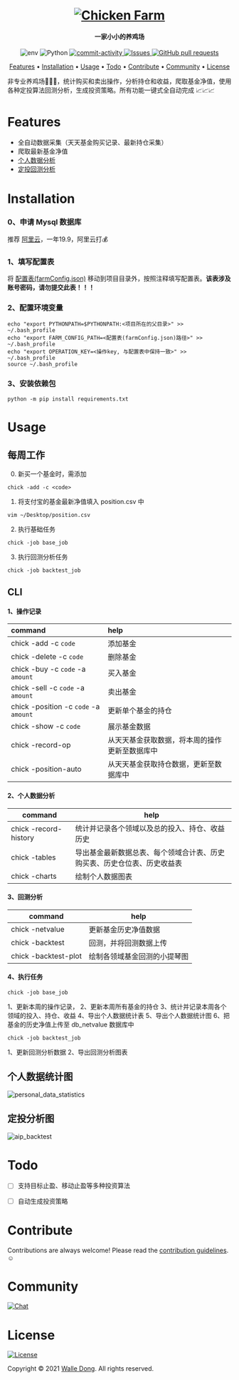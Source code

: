 <h1 align="center">
  <br>
  <a href="https://github.com/WalleDong/ChickenFarm"><img src="./docs/images/logo.png" alt="Chicken Farm"></a>
</h1>
<h4 align="center">一家小小的养鸡场 </h4>


<p align="center">
    <a>
      <img alt="env" src="https://img.shields.io/badge/macOS-passing-green?logo=apple" />
    </a>
    <a>
      <img alt="Python" src="https://img.shields.io/badge/Python-3.7-blue?logo=python&logoColor=white" />
    </a>
    <a href="https://github.com/WalleDong/ChickenFarm/graphs/commit-activity">
      <img alt="commit-activity" src="https://img.shields.io/github/last-commit/WalleDong/ChickenFarm.svg?logo=github&logoColor=white" />
    </a>
    <a href="https://github.com/WalleDong/ChickenFarm/issues">
      <img alt="Issues" src="https://img.shields.io/github/issues/WalleDong/ChickenFarm?style=flat&color=%23FFA24E&label=Issues&logo=github" />
    </a>
    <a href="https://github.com/WalleDong/ChickenFarm/pulls">
      <img alt="GitHub pull requests" src="https://img.shields.io/github/issues-pr/WalleDong/ChickenFarm?color=0088ff&logo=github" />
    </a>
  </p>


<p align="center">
  <a href="#Features">Features</a> •
  <a href="#Installation">Installation</a> •
  <a href="#Usage">Usage</a> •
  <a href="#Todo">Todo</a> •
  <a href="#Contribute">Contribute</a> •
  <a href="#Community">Community</a> •
  <a href="#License">License</a>
</p>

非专业养鸡场:baby_chick::hatched_chick::hatching_chick:，统计购买和卖出操作，分析持仓和收益，爬取基金净值，使用各种定投算法回测分析，生成投资策略。所有功能一键式全自动完成 :chart_with_upwards_trend::chart_with_upwards_trend::chart_with_upwards_trend:


# Features
- 全自动数据采集（天天基金购买记录、最新持仓采集）
- 爬取最新基金净值
- [个人数据分析](#个人数据统计图)
- [定投回测分析](#定投分析图)

# Installation

### 0、申请 Mysql 数据库
推荐 [阿里云](https://cn.aliyun.com/product/rds/mysql)，一年19.9，阿里云打:moneybag:

### 1、填写配置表
将 [配置表(farmConfig.json)](./farmConfig.json) 移动到项目目录外，按照注释填写配置表。**该表涉及账号密码，请勿提交此表！！！**

### 2、配置环境变量
```shell
echo "export PYTHONPATH=$PYTHONPATH:<项目所在的父目录>" >> ~/.bash_profile
echo "export FARM_CONFIG_PATH=<配置表(farmConfig.json)路径>" >> ~/.bash_profile
echo "export OPERATION_KEY=<操作key, 与配置表中保持一致>" >> ~/.bash_profile
source ~/.bash_profile
```

### 3、安装依赖包
```shell
python -m pip install requirements.txt
```
# Usage

## 每周工作

0. 新买一个基金时，需添加
```shell
chick -add -c <code>
```
1. 将支付宝的基金最新净值填入 position.csv 中
```shell
vim ~/Desktop/position.csv
```
2. 执行基础任务
```shell
chick -job base_job
```
3. 执行回测分析任务
```shell
chick -job backtest_job
```

## CLI

#### 1、操作记录

| command                               | help                                           |
| :------------------------------------ | :--------------------------------------------- |
| chick -add -c `code`                  | 添加基金                                       |
| chick -delete -c `code`               | 删除基金                                       |
| chick -buy -c `code` -a `amount`      | 买入基金                                       |
| chick -sell -c `code` -a `amount`     | 卖出基金                                       |
| chick -position -c `code` -a `amount` | 更新单个基金的持仓                             |
| chick -show -c `code`                 | 展示基金数据                                   |
| chick -record-op                      | 从天天基金获取数据，将本周的操作更新至数据库中 |
| chick -position-auto                  | 从天天基金获取持仓数据，更新至数据库中         |

#### 2、个人数据分析

| command               | help                                                         |
| --------------------- | ------------------------------------------------------------ |
| chick -record-history | 统计并记录各个领域以及总的投入、持仓、收益历史               |
| chick -tables         | 导出基金最新数据总表、每个领域合计表、历史购买表、历史仓位表、历史收益表 |
| chick -charts         | 绘制个人数据图表                                             |

#### 3、回测分析

| command              | help                         |
| -------------------- | ---------------------------- |
| chick -netvalue      | 更新基金历史净值数据         |
| chick -backtest      | 回测，并将回测数据上传       |
| chick -backtest-plot | 绘制各领域基金回测的小提琴图 |

#### 4、执行任务

```shell
chick -job base_job
```

1、更新本周的操作记录，
2、更新本周所有基金的持仓
3、统计并记录本周各个领域的投入、持仓、收益
4、导出个人数据统计表
5、导出个人数据统计图
6、把基金的历史净值上传至 db_netvalue 数据库中

```shell
chick -job backtest_job
```

1、更新回测分析数据
2、导出回测分析图表

## 个人数据统计图

![personal_data_statistics](./docs/images/personal_data_statistics.jpg)

## 定投分析图

![aip_backtest](./docs/images/aip_backtest.jpg)


# Todo

- [ ] 支持目标止盈、移动止盈等多种投资算法
- [ ] 自动生成投资策略


# Contribute

Contributions are always welcome!
Please read the [contribution guidelines](https://github.com/WalleDong/ChickenFarm/blob/main/docs/contribution.md).:relaxed:

# Community

[![Chat](https://img.shields.io/badge/Chat%20on-Wechat-green?logo=wechat&style=social)](./docs/images/wechat.JPG)

# License

[![License](https://img.shields.io/github/license/WalleDong/ChickenFarm?color=blue&label=license)](https://github.com/WalleDong/ChickenFarm/blob/main/LICENSE)

Copyright © 2021 [Walle Dong](https://github.com/WalleDong). All rights reserved.
